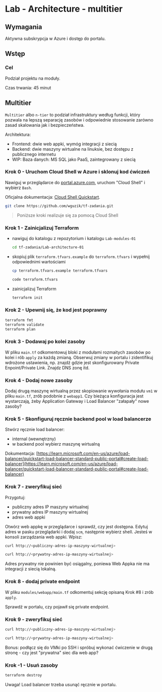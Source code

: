 # Lab - Architecture - multitier

## Wymagania
Aktywna subskrypcja w Azure i dostęp do portalu.

## Wstęp

### Cel

Podział projektu na moduły.

Czas trwania: 45 minut

## Multitier

`Multitier` albo `n-tier` to podział infrastruktury według funkcji, który pozwala na lepszą separację zasobów i odpowiednie stosowanie zarówno zasad skalowania jak i bezpieczeństwa.

Architektura:
- Frontend: dwie web appki, wymóg integracji z siecią
- Backend: dwie maszyny wirtualne na linuksie, bez dostępu z publicznego internetu
- WIP: Baza danych: MS SQL jako PaaS, zaintegrowany z siecią

### Krok 0 - Uruchom Cloud Shell w Azure i sklonuj kod ćwiczeń

Nawiguj w przeglądarce do [portal.azure.com](https://portal.azure.com), uruchom "Cloud Shell" i wybierz `Bash`.

Oficjalna dokumentacja: [Cloud Shell Quickstart](https://github.com/MicrosoftDocs/azure-docs/blob/main/articles/cloud-shell/quickstart.md).

```bash
git clone https://github.com/wguzik/tf-zadania.git
```

> Poniższe kroki realizuje się za pomocą Cloud Shell

### Krok 1 - Zainicjalizuj Terraform

- nawiguj do katalogu z repozytorium i katalogu `Lab-modules-01`
  ```bash
  cd tf-zadania/Lab-architecture-01
  ```

- skopiuj plik `terraform.tfvars.example` do `terraform.tfvars` i wypełnij odpowiednimi wartościami

  ```bash
  cp terraform.tfvars.example terraform.tfvars

  code terraform.tfvars
  ```

- zainicjalizuj Terraform
  ```bash
  terraform init
  ```

### Krok 2 - Upewnij się, że kod jest poprawny

```bash
terraform fmt
terraform validate
terraform plan
```

### Krok 3 - Dodawaj po kolei zasoby

W pliku `main.tf` odkomentowuj bloki z modułami rozmaitych zasobów po kolei i rób `apply` za każdą zmianą. Obserwuj zmiany w portalu i zidentifikuj wdrożone ustawienia, np. znajdź gdzie jest skonfigurowany Private Enpoint/Private Link.
Znajdz DNS zonę itd.

### Krok 4 - Dodaj nowe zasoby

Dodaj drugą maszynę wirtualną przez skopiowanie wywołania modułu `vm1` w pliku `main.tf`, zrób podobnie z `webapp1`.
Czy bieżąca konfiguracja jest wystarczają, żeby Application Gateway i Load Balancer "załapały" nowe zasoby?

### Krok 5 - Skonfiguruj ręcznie backend pool w load balancerze

Stwórz ręcznie load balancer:
- internal (wewnętrzny)
- w backend pool wybierz maszynę wirtualną

Dokumentacja: [https://learn.microsoft.com/en-us/azure/load-balancer/quickstart-load-balancer-standard-public-portal#create-load-balancer](https://learn.microsoft.com/en-us/azure/load-balancer/quickstart-load-balancer-standard-public-portal#create-load-balancer)


### Krok 7 - zweryfikuj sieć

Przygotuj:
- publiczny adres IP maszyny wirtualnej
- prywatny adres IP maszyny wirtualnej
- adres web appki

Otwórz web appkę w przeglądarce i sprawdź, czy jest dostępna. Edytuj adres w pasku przeglądarki i dodaj `scm`, następnie wybierz shell.
Jesteś w konsoli zarządzania web appki. Wpisz:

```bash
curl http://<publiczny-adres-ip-maszyny-wirtualnej>
```

```bash
curl http://<prywatny-adres-ip-maszyny-wirtualnej>
```

Adres prywatny nie powinien być osiągalny, poniewa Web Appka nie ma integracji z siecią lokalną.

### Krok 8 - dodaj private endpoint

W pliku `modules/webapp/main.tf` odkomentuj sekcję opisaną Krok #8 i zrób `apply`.

Sprawdź w portalu, czy pojawił się private endpoint.

### Krok 9 - zweryfikuj sieć

```bash
curl http://<publiczny-adres-ip-maszyny-wirtualnej>
```

```bash
curl http://<prywatny-adres-ip-maszyny-wirtualnej>
```

Bonus:
podłącz się do VMki po SSH i spróbuj wykonać ćwiczenie w drugą stronę - czy jest "prywatna" siec dla web app?

### Krok -1 - Usuń zasoby

```bash
terraform destroy
```

Uwaga! Load balancer trzeba usunąć ręcznie w portalu.
